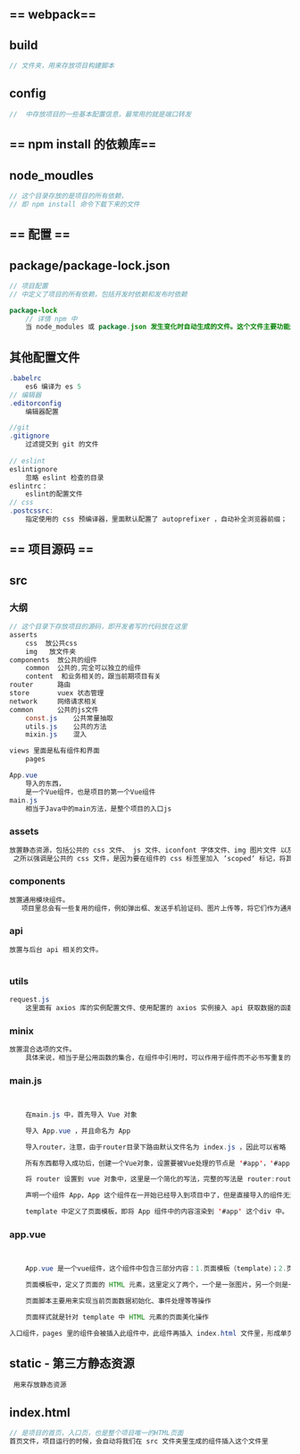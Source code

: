 ## == webpack==

## build

```java
// 文件夹，用来存放项目构建脚本
```



## config

```java
//  中存放项目的一些基本配置信息，最常用的就是端口转发
```

## == npm install 的依赖库==

## node_moudles

```java
// 这个目录存放的是项目的所有依赖，
// 即 npm install 命令下载下来的文件
```

## == 配置 ==

## package/package-lock.json

```java
// 项目配置
// 中定义了项目的所有依赖，包括开发时依赖和发布时依赖

package-lock
    // 详情 npm 中
    当 node_modules 或 package.json 发生变化时自动生成的文件。这个文件主要功能是确定当前安装的包的依赖，以便后续重新安装的时候生成相同的依赖，而忽略项目开发过程中有些依赖已经发生的更新；
```

## 其他配置文件

```java
.babelrc
    es6 编译为 es 5
// 编辑器    
.editorconfig
    编辑器配置

//git
.gitignore
    过滤提交到 git 的文件    
    
// eslint
eslintignore
    忽略 eslint 检查的目录
eslintrc：
    eslint的配置文件    
// css    
.postcssrc: 
	指定使用的 css 预编译器，里面默认配置了 autoprefixer ，自动补全浏览器前缀；    
```





## == 项目源码 ==

## src

### 大纲

```java
// 这个目录下存放项目的源码，即开发者写的代码放在这里
asserts
	css  放公共css
    img	  放文件夹
components	放公共的组件
	common  公共的,完全可以独立的组件
    content	 和业务相关的，跟当前期项目有关
router		路由
store		vuex 状态管理
network		网络请求相关
common		公共的js文件
	const.js	公共常量抽取
    utils.js	公共的方法
    mixin.js	混入

views 里面是私有组件和界面
    pages

App.vue  
    导入的东西，
    是一个Vue组件，也是项目的第一个Vue组件
main.js
    相当于Java中的main方法，是整个项目的入口js
```

### assets

```java
放置静态资源，包括公共的 css 文件、 js 文件、iconfont 字体文件、img 图片文件 以及其他资源类文件。
 之所以强调是公共的 css 文件，是因为要在组件的 css 标签里加入 ‘scoped‘ 标记，将其作用范围限制在此组件以及调用它的父级组件中，避免污染全局样式；
```

### components

```java
放置通用模块组件。
   项目里总会有一些复用的组件，例如弹出框、发送手机验证码、图片上传等，将它们作为通用组件，避免重复工作；
```

### api

```java
放置与后台 api 相关的文件。
    
```

### utils

```java
request.js
    这里面有 axios 库的实例配置文件、使用配置的 axios 实例接入 api 获取数据的函数的集合的文件
```



### minix

```java
放置混合选项的文件。
    具体来说，相当于是公用函数的集合，在组件中引用时，可以作用于组件而不必书写重复的方法；
```



### main.js

```java


    在main.js 中，首先导入 Vue 对象

    导入 App.vue ，并且命名为 App

    导入router，注意，由于router目录下路由默认文件名为 index.js ，因此可以省略

    所有东西都导入成功后，创建一个Vue对象，设置要被Vue处理的节点是 '#app'，'#app' 指提前在index.html 文件中定义的一个div

    将 router 设置到 vue 对象中，这里是一个简化的写法，完整的写法是 router:router，如果 key/value 一模一样，则可以简写。

    声明一个组件 App，App 这个组件在一开始已经导入到项目中了，但是直接导入的组件无法直接使用，必须要声明。

    template 中定义了页面模板，即将 App 组件中的内容渲染到 '#app' 这个div 中。

```

### app.vue

```java


    App.vue 是一个vue组件，这个组件中包含三部分内容：1.页面模板（template）；2.页面脚本（script）；3.页面样式（style）

    页面模板中，定义了页面的 HTML 元素，这里定义了两个，一个是一张图片，另一个则是一个 router-view

    页面脚本主要用来实现当前页面数据初始化、事件处理等等操作

    页面样式就是针对 template 中 HTML 元素的页面美化操作

入口组件，pages 里的组件会被插入此组件中，此组件再插入 index.html 文件里，形成单页面应用        
```



## static - 第三方静态资源

```java
 用来存放静态资源
```

## index.html

```java
// 是项目的首页，入口页，也是整个项目唯一的HTML页面
首页文件，项目运行的时候，会自动将我们在 src 文件夹里生成的组件插入这个文件里
```

